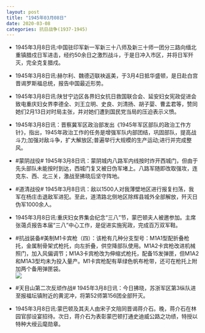 ```yaml
---
layout: post
title: "1945年03月08日"
date: 2020-03-08
categories: 抗日战争(1937-1945)
---
```


<meta name="referrer" content="no-referrer" />

- 1945年3月8日讯:中国驻印军新一军新三十八师及新三十师一团分三路向缅北重镇腊戍日军进击，经约50余日之激烈战斗，于是日冲入市区，并将日军歼灭，完全克复腊戍。 

- 1945年3月8日讯:赫尔利、魏德迈联袂返美，于3月4日抵华盛顿，是日赴白宫晋谒罗斯福总统，报告中国最近形势。 

- 1945年3月8日讯:陕甘宁边区各界妇女抗日救国联合会、延安妇女宪政促进会致电重庆妇女界李德全、刘王立明、史良、刘清扬、胡子婴、曹孟君等，赞同她们2月13日对时局主张，并对她们遭到国民党当局的压迫表示义愤。 

- 1945年3月8日讯：晋察冀军区政治部发出《1945年军区部队的政治工作方针》，指出，1945年政治工作的任务是增强军队内部团结，巩固部队，提高战斗力;加强对敌斗争，扩大解放区;普遍举行大规模的生产运动;进行并完成整风。 

- #蒙阴战役# 1945年3月8日讯：蒙阴城内八路军内线按时炸开西城门，但由于先头部队未能按时到达，西城门复又被日伪军堵上。八路军随即改取强攻，连克东、西、北三关，激战至拂晓后坚守阵地。 

- #道清战役# 1945年3月8日讯：敌以1500人对我薄壁地区进行报复扫荡，我军在杨庄击退敌军进犯。至此，道清路北侧地区除辉县城外全部解放，歼灭日伪军1000余人。 

- 1945年3月8日讯:重庆妇女界集会纪念“三八”节，蒙巴顿夫人被邀参加。主席张蔼贞报告本届“三八”中心工作，是促进实施宪政，完成百万双军鞋。 

- #抗战装备#美制M1卡宾枪（四）：该枪有几种分支型号：M1A1型配折叠枪托，金属制骨架式枪托，向左折叠，供空降部队使用。M1A2卡宾枪改进机械照门，加入风偏调节；M1A3卡宾枪改为伸缩式枪托，配备15发弹匣，但M1A2和M1A3型均未为投入量产。M1卡宾枪配有草绿色帆布枪带，还可在枪托上附加两个备用弹匣袋。 <br/><img src="https://wx2.sinaimg.cn/large/aca367d8ly1gcmagpt63bj20d60bl75q.jpg" />

- #天目山第二次反顽作战# 1945年3月8日讯：今日拂晓，苏浙军区第3纵队进至报福坛镇附近的黄泥冲，将第52师第156团全部歼灭。 

- 1945年3月8日讯:蒙巴顿及其夫人由宋子文陪同晋谒蒋介石。晚，蒋介石在林园官邸设宴招待。次日，蒋介石为表彰蒙巴顿打通史迪威公路之功绩，特授以特种大绶云麾勋章。 

